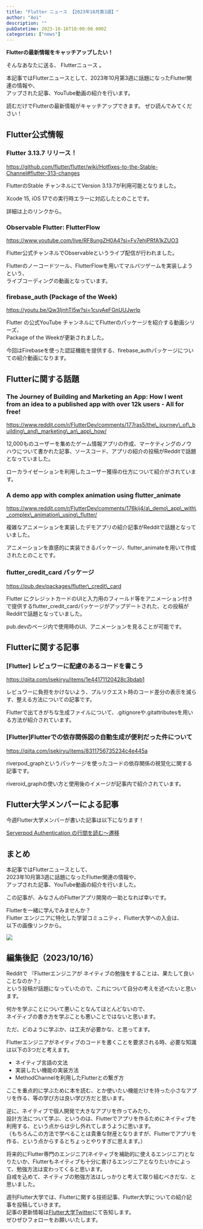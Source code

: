 ```yaml
---
title: "Flutter ニュース 【2023年10月第3週】"
author: "Aoi"
description: ""
pubDatetime: 2023-10-16T10:00:00.000Z
categories: ["news"]
---
```


**Flutterの最新情報をキャッチアップしたい！**

そんなあなたに送る、 Flutterニュース 。

本記事ではFlutterニュースとして、2023年10月第3週に話題になったFlutter関連の情報や、  
アップされた記事、YouTube動画の紹介を行います。

読むだけでFlutterの最新情報がキャッチアップできます。 ぜひ読んでみてください！

## Flutter公式情報

### Flutter 3.13.7 リリース！

https://github.com/flutter/flutter/wiki/Hotfixes-to-the-Stable-Channel#flutter-313-changes

FlutterのStable チャンネルにてVersion 3.13.7が利用可能となりました。

Xcode 15, iOS 17での実行時エラーに対応したとのことです。

詳細は上のリンクから。

### Observable Flutter: FlutterFlow

https://www.youtube.com/live/RF8ungZH0A4?si=Fv7ehjPRfA1kZUO3

Flutter公式チャンネルでObservable<Flutter>というライブ配信が行われました。

Flutterのノーコードツール、FlutterFlowを用いてマルバツゲームを実装しようという、  
ライブコーディングの動画となっています。

### firebase\_auth (Package of the Week)

https://youtu.be/Qw3IjnhTl5w?si=1cuyAeFGnUUJwrlp

Flutter の公式YouTube チャンネルにてFlutterのパッケージを紹介する動画シリーズ、  
Package of the Weekが更新されました。

今回はFirebaseを使った認証機能を提供する、firebase\_authパッケージについての紹介動画になります。

## Flutterに関する話題

### The Journey of Building and Marketing an App: How I went from an idea to a published app with over 12k users - All for free!

https://www.reddit.com/r/FlutterDev/comments/177ras5/the\_journey\_of\_building\_and\_marketing\_an\_app\_how/

12,000ものユーザーを集めたゲーム情報アプリの作成、マーケティングのノウハウについて書かれた記事、ソースコード、アプリの紹介の投稿がRedditで話題となっていました。

ローカライゼーションを利用したユーザー獲得の仕方について紹介がされています。

### A demo app with complex animation using flutter\_animate

https://www.reddit.com/r/FlutterDev/comments/176kij4/a\_demo\_app\_with\_complex\_animation\_using\_flutter/

複雑なアニメーションを実装したデモアプリの紹介記事がRedditで話題となっていました。

アニメーションを直感的に実装できるパッケージ、flutter\_animateを用いて作成されたとのことです。

### flutter\_credit\_card パッケージ

https://pub.dev/packages/flutter\_credit\_card

Flutter にクレジットカードのUIと入力用のフィールド等をアニメーション付きで提供するflutter\_credit\_cardパッケージがアップデートされた、との投稿がRedditで話題となっていました。

pub.devのページ内で使用時のUI、アニメーションを見ることが可能です。

## Flutterに関する記事

### \[Flutter\] レビュワーに配慮のあるコードを書こう

https://qiita.com/isekiryu/items/1e44171120428c3bdab1

レビュワーに負担をかけないよう、プルリクエスト時のコード差分の表示を減らす、整える方法についての記事です。

Flutterで出てきがちな生成ファイルについて、.gitignoreや.gitattributesを用いる方法が紹介されています。

### \[Flutter\]Flutterでの依存関係図の自動生成が便利だった件について

https://qiita.com/isekiryu/items/8311756735234c4e445a

riverpod\_graphというパッケージを使ったコードの依存関係の視覚化に関する記事です。

riveroid\_graphの使い方と使用後のイメージが記事内で紹介されています。

## Flutter大学メンバーによる記事

今週Flutter大学メンバーが書いた記事は以下になります！

[Serverpod Authentication の行間を読む〜遷移](https://zenn.dev/flutteruniv_dev/articles/51b7d6c65b2066)

## まとめ

本記事ではFlutterニュースとして、  
2023年10月第3週に話題になったFlutter関連の情報や、  
アップされた記事、YouTube動画の紹介を行いました。

この記事が、みなさんのFlutterアプリ開発の一助となれば幸いです。

Flutterを一緒に学んでみませんか？  
Flutter エンジニアに特化した学習コミュニティ、Flutter大学への入会は、  
以下の画像リンクから。

[![](https://blog.flutteruniv.com/wp-content/uploads/2022/07/Flutter大学バナー.png)](//flutteruniv.com)

## 編集後記（2023/10/16）

Redditで 『Flutterエンジニアが ネイティブの勉強をすることは、果たして良いことなのか？』  
という投稿が話題になっていたので、これについて自分の考えを述べたいと思います。

何かを学ぶことについて悪いことなんてほとんどないので、  
ネイティブの書き方を学ぶことも悪いことではないと思います。

ただ、どのように学ぶか、は工夫が必要かな、と思ってます。

Flutterエンジニアがネイティブのコードを書くことを要求される時、必要な知識は以下の3つだと考えます。

*   ネイティブ言語の文法
*   実装したい機能の実装方法
*   MethodChannelを利用したFlutterとの繋ぎ方

ここを重点的に学ぶために本を読む、とか使いたい機能だけを持った小さなアプリを作る、等の学び方は良い学び方だと思います。

逆に、ネイティブで個人開発で大きなアプリを作ってみたり、  
設計方法について学ぶ、というのは、Flutterでアプリを作るためにネイティブを利用する、という点からは少し外れてしまうように思います。  
（もちろんこの方法で学べることは貴重な財産となりますが、Flutterでアプリを作る、という点からするとちょっとやりすぎに思えます。）

将来的にFlutter専門のエンジニア(ネイティブを補助的に使えるエンジニア)となりたいか、Flutterもネイティブも十分に書けるエンジニアとなりたいかによって、勉強方法は変わってくると思います。  
自戒を込めて、ネイティブの勉強方法はしっかりと考えて取り組むべきだな、と思いました。

週刊Flutter大学では、Flutterに関する技術記事、Flutter大学についての紹介記事を投稿していきます。  
記事の更新情報は[Flutter大学Twitter](https://twitter.com/FlutterUniv)にて告知します。  
ぜひぜひフォローをお願いいたします。